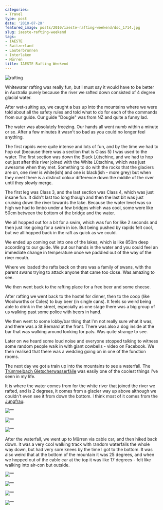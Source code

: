 ```yaml
---
categories:
- Travel
type: post
date: '2010-07-20'
featured_image: posts/2010/iaeste-rafting-weekend/dsc_1714.jpg
slug: iaeste-rafting-weekend
tags:
- IAESTE
- Switzerland
- Lauterbrunnen
- Interlaken
- Mürren
title: IAESTE Rafting Weekend
---
```


![rafting](dsc_1714.jpg)

Whitewater rafting was really fun, but I must say it would have to be better in Australia purely because the river we rafted down consisted of 4 degree glacial water.

After wet-suiting up, we caught a bus up into the mountains where we were told about all the safety rules and told what to do for each of the commands from our guide. Our guide "Dougie" was from NZ and quite a funny lad.

The water was absolutely freezing. Our hands all went numb within a minute or so. After a few minutes it wasn't so bad as you could no longer feel anything.

The first rapids were quite intense and lots of fun, and by the time we had to hop out (because there was a section that is Class 5) I was used to the water. The first section was down the Black Lütschine, and we had to hop out just after this river joined with the White Lütschine, which was just awesome when they met. Something to do with the rocks that the glaciers are on, one river is white(ish) and one is black(ish - more grey) but when they meet there is a distinct colour difference down the middle of the river until they slowly merge.

The first leg was Class 3, and the last section was Class 4, which was just insane fun. It didn't last too long though and then the last bit was just cruising down the river towards the lake. Because the water level was so high we had to limbo under a few bridges which was cool, some were like 50cm between the bottom of the bridge and the water.

We all hopped out for a bit for a swim, which was fun for like 2 seconds and then just like going for a swim in ice. But being pushed by rapids felt cool, but we all hopped back in the raft as quick as we could.

We ended up coming out into one of the lakes, which is like 850m deep according to our guide. We put our hands in the water and you could feel an immediate change in temperature once we paddled out of the way of the river mouth.

Where we loaded the rafts back on there was a family of swans, with the parent swans trying to attack anyone that came too close. Was amazing to see.

We then went back to the rafting place for a free beer and some cheese.

After rafting we went back to the hostel for dinner, then to the coop (like Woolworths or Coles) to buy beer (in single cans). It feels so weird being able to drink in the street, especially as one stage there was a big group of us walking past some police with beers in hand.

We then went to some lobby/bar thing that I'm not really sure what it was, and there was a St.Bernard at the front. There was also a dog inside at the bar that was walking around looking for pats. Was quite strange to see.

Later on we heard some loud noise and everyone stopped talking to witness some random people walk in with giant cowbells - video on Facebook. We then realised that there was a wedding going on in one of the function rooms.

The next day we got a train up into the mountains to see a waterfall. The [Trümmelbach Gletscherwasserfälle](https://en.wikipedia.org/wiki/Tr%C3%BCmmelbach_Falls) was easily one of the coolest things I've seen in my life.

It is where the water comes from for the white river that joined the river we rafted, and is 2 degrees, it comes from a glacier way up above although we couldn't even see it from down the bottom. I think most of it comes from the [Jungfrau](http://en.wikipedia.org/wiki/Jungfrau).

![""](p1020522.jpg)

![""](cave.jpg "")

![""](cave_outside.jpg "")

After the waterfall, we went up to Mürren via cable car, and then hiked back down. It was a very cool walking track with random waterfalls the whole way down, but had very sore knees by the time I got to the bottom. It was also weird that at the bottom of the mountain it was 25 degrees, and when we hopped out of the cable car at the top it was like 17 degrees - felt like walking into air-con but outside.

![""](jump.jpg "")

![""](forest.jpg "")

![""](valley.jpg "")

![""](valley2.jpg "")